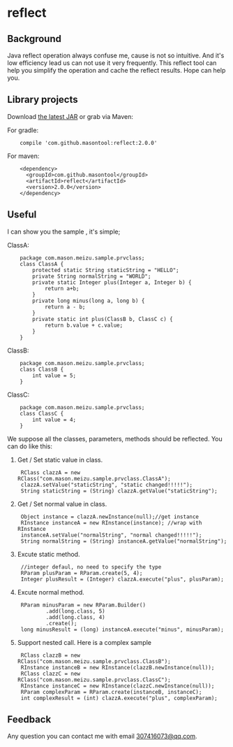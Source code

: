 # reflect

## Background

  Java reflect operation always confuse me, cause is not so intuitive. And it's low efficiency lead us can not use it very frequently. This reflect tool can help you simplify the operation and cache the reflect results. Hope can help you.

## Library projects

Download [the latest JAR][1] or grab via Maven:

For gradle:

        compile 'com.github.masontool:reflect:2.0.0'

For maven:

        <dependency>
          <groupId>com.github.masontool</groupId>
          <artifactId>reflect</artifactId>
          <version>2.0.0</version>
        </dependency>

## Useful

I can show you the sample , it's simple;

ClassA:

        package com.mason.meizu.sample.prvclass;
        class ClassA {
            protected static String staticString = "HELLO";
            private String normalString = "WORLD";
            private static Integer plus(Integer a, Integer b) {
                return a+b;
            }
            private long minus(long a, long b) {
                return a - b;
            }
            private static int plus(ClassB b, ClassC c) {
                return b.value + c.value;
            }
        }

ClassB:

        package com.mason.meizu.sample.prvclass;
        class ClassB {
            int value = 5;
        }

ClassC:

        package com.mason.meizu.sample.prvclass;
        class ClassC {
            int value = 4;
        }

We suppose all the classes, parameters, methods should be reflected. You can do like this:

1. Get / Set static value in class.

        RClass clazzA = new RClass("com.mason.meizu.sample.prvclass.ClassA");
        clazzA.setValue("staticString", "static changed!!!!!");
        String staticString = (String) clazzA.getValue("staticString");

2. Get / Set normal value in class.

        Object instance = clazzA.newInstance(null);//get instance
        RInstance instanceA = new RInstance(instance); //wrap with RInstance
        instanceA.setValue("normalString", "normal changed!!!!!");
        String normalString = (String) instanceA.getValue("normalString");

3. Excute static method.

        //integer defaul, no need to specify the type
        RParam plusParam = RParam.create(5, 4);
        Integer plusResult = (Integer) clazzA.execute("plus", plusParam);

4. Excute normal method.

        RParam minusParam = new RParam.Builder()
                .add(long.class, 5)
                .add(long.class, 4)
                .create();
        long minusResult = (long) instanceA.execute("minus", minusParam);

5. Support nested call. Here is a complex sample

        RClass clazzB = new RClass("com.mason.meizu.sample.prvclass.ClassB");
        RInstance instanceB = new RInstance(clazzB.newInstance(null));
        RClass clazzC = new RClass("com.mason.meizu.sample.prvclass.ClassC");
        RInstance instanceC = new RInstance(clazzC.newInstance(null));
        RParam complexParam = RParam.create(instanceB, instanceC);
        int complexResult = (int) clazzA.execute("plus", complexParam);


## Feedback
   Any question you can contact me with email 307416073@qq.com.

[1]: https://search.maven.org/remote_content?g=com.github.masontool&a=reflect&v=LATEST
